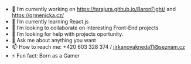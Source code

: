 - 🔭 I’m currently working on https://tarajura.github.io/BaronFight/ and https://qrmenicka.cz/
- 🌱 I’m currently learning React.js
- 👯 I’m looking to collaborate on interesting Front-End projects
- 🤔 I’m looking for help with projects oportunity. 
- 💬 Ask me about anything you want
- 📫 How to reach me: +420 603 328 374 / jirkanovakneda11@seznam.cz
- ⚡ Fun fact: Born as a Gamer
